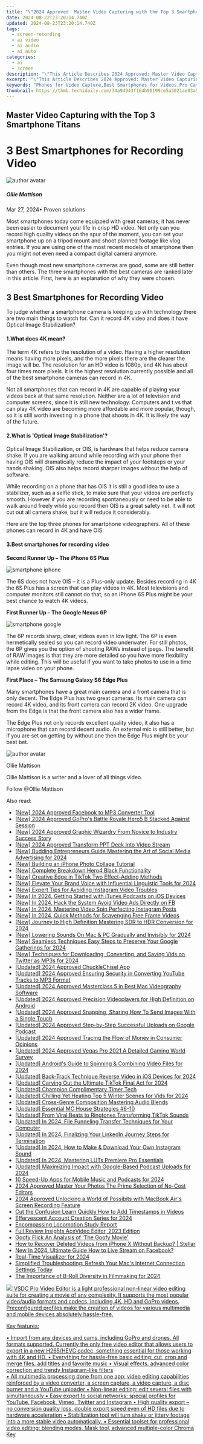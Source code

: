 ```yaml
---
title: "\"2024 Approved  Master Video Capturing with the Top 3 Smartphone Titans\""
date: 2024-08-22T23:20:14.740Z
updated: 2024-08-23T23:20:14.740Z
tags: 
  - screen-recording
  - ai video
  - ai audio
  - ai auto
categories: 
  - ai
  - screen
description: "\"This Article Describes 2024 Approved: Master Video Capturing with the Top 3 Smartphone Titans\""
excerpt: "\"This Article Describes 2024 Approved: Master Video Capturing with the Top 3 Smartphone Titans\""
keywords: "Phones for Video Capture,Best Smartphones for Videos,Pro Camcorder Phones,Top Phone Video Quality,Leading Mobile Vid Tech,Smartphone Video Mastery,Capture Excellence, Top Phones"
thumbnail: https://thmb.techidaily.com/34a94943f164b90199ce5a5021ae83a50e184cfb3851095557656d94288c8df5.jpg
---
```


## Master Video Capturing with the Top 3 Smartphone Titans

# 3 Best Smartphones for Recording Video

![author avatar](https://images.wondershare.com/filmora/article-images/ollie-mattison.jpg)

##### Ollie Mattison

 Mar 27, 2024• Proven solutions

Most smartphones today come equipped with great cameras; it has never been easier to document your life in crisp HD video. Not only can you record high quality videos on the spur of the moment, you can set your smartphone up on a tripod mount and shoot planned footage like vlog entries. If you are using one of the most recent models of smartphone then you might not even need a compact digital camera anymore.

Even though most new smartphone cameras are good, some are still better than others. The three smartphones with the best cameras are ranked later in this article. First, here is an explanation of why they were chosen.

## 3 Best Smartphones for Recording Video

To judge whether a smartphone camera is keeping up with technology there are two main things to watch for. Can it record 4K video and does it have Optical Image Stabilization?

#### 1.What does 4K mean?

The term 4K refers to the resolution of a video. Having a higher resolution means having more pixels, and the more pixels there are the clearer the image will be. The resolution for an HD video is 1080p, and 4K has about four times more pixels. It is the highest resolution currently possible and all of the best smartphone cameras can record in 4K.

Not all smartphones that can record in 4K are capable of playing your videos back at that same resolution. Neither are a lot of television and computer screens, since it is still new technology. Computers and t.vs that can play 4K video are becoming more affordable and more popular, though, so it is still worth investing in a phone that shoots in 4K. It is likely the way of the future.

#### 2.What is 'Optical Image Stabilization'?

Optical Image Stabilization, or OIS, is hardware that helps reduce camera shake. If you are walking around while recording with your phone then having OIS will dramatically reduce the impact of your footsteps or your hands shaking. OIS also helps record sharper images without the help of software.

While recording on a phone that has OIS it is still a good idea to use a stabilizer, such as a selfie stick, to make sure that your videos are perfectly smooth. However if you are recording spontaneously or need to be able to walk around freely while you record then OIS is a great safety net. It will not cut out all camera shake, but it will reduce it considerably.

Here are the top three phones for smartphone videographers. All of these phones can record in 4K and have OIS.

#### 3.Best smartphones for recording video

**Second Runner Up – The iPhone 6S Plus**

![smartphone iphone](https://images.wondershare.com/filmora/article-images/smartphone-iphone.jpg)

The 6S does not have OIS – it is a Plus-only update. Besides recording in 4K the 6S Plus has a screen that can play videos in 4K. Most televisions and computer monitors still cannot do that, so an iPhone 6S Plus might be your best chance to watch 4K videos.

**First Runner Up – The Google Nexus 6P**

![smartphone google](https://images.wondershare.com/filmora/article-images/smartphone-google.jpg)

The 6P records sharp, clear, videos even in low light. The 6P is even hermetically sealed so you can record video underwater. For still photos, the 6P gives you the option of shooting RAWs instead of jpegs. The benefit of RAW images is that they are more detailed so you have more flexibility while editing. This will be useful if you want to take photos to use in a time lapse video on your phone.

**First Place – The Samsung Galaxy S6 Edge Plus**

Many smartphones have a great main camera and a front camera that is only decent. The Edge Plus has two great cameras. Its main camera can record 4K video, and its front camera can record 2K video. One upgrade from the Edge is that the front camera also has a wider frame.

The Edge Plus not only records excellent quality video, it also has a microphone that can record decent audio. An external mic is still better, but if you are set on getting by without one then the Edge Plus might be your best bet.

![author avatar](https://images.wondershare.com/filmora/article-images/ollie-mattison.jpg)

Ollie Mattison

Ollie Mattison is a writer and a lover of all things video.

Follow @Ollie Mattison


<ins class="adsbygoogle"
     style="display:block"
     data-ad-format="autorelaxed"
     data-ad-client="ca-pub-7571918770474297"
     data-ad-slot="1223367746"></ins>



<ins class="adsbygoogle"
     style="display:block"
     data-ad-client="ca-pub-7571918770474297"
     data-ad-slot="8358498916"
     data-ad-format="auto"
     data-full-width-responsive="true"></ins>






<span class="atpl-alsoreadstyle">Also read:</span>
<div><ul>
<li><a href="https://facebook-clips.techidaily.com/new-2024-approved-facebook-to-mp3-converter-tool/"><u>[New] 2024 Approved  Facebook to MP3 Converter Tool</u></a></li>
<li><a href="https://fox-hovers.techidaily.com/new-2024-approved-gopros-battle-royale-hero5-b-stacked-against-session/"><u>[New] 2024 Approved  GoPro's Battle Royale  Hero5 B Stacked Against Session</u></a></li>
<li><a href="https://fox-hovers.techidaily.com/new-2024-approved-graphic-wizardry-from-novice-to-industry-success-story/"><u>[New] 2024 Approved  Graphic Wizardry  From Novice to Industry Success Story</u></a></li>
<li><a href="https://video-screen-grab.techidaily.com/new-2024-approved-transform-ppt-deck-into-video-stream/"><u>[New] 2024 Approved  Transform PPT Deck Into Video Stream</u></a></li>
<li><a href="https://fox-hovers.techidaily.com/new-budding-entrepreneurs-guide-mastering-the-art-of-social-media-advertising-for-2024/"><u>[New] Budding Entrepreneurs Guide  Mastering the Art of Social Media Advertising for 2024</u></a></li>
<li><a href="https://extra-information.techidaily.com/new-building-an-iphone-photo-collage-tutorial/"><u>[New] Building an iPhone Photo Collage Tutorial</u></a></li>
<li><a href="https://fox-hovers.techidaily.com/new-complete-breakdown-hero4-black-functionality/"><u>[New] Complete Breakdown  Hero4 Black Functionality</u></a></li>
<li><a href="https://fox-hovers.techidaily.com/new-creative-edge-in-tiktok-two-effect-adding-methods/"><u>[New] Creative Edge in TikTok  Two Effect-Adding Methods</u></a></li>
<li><a href="https://fox-hovers.techidaily.com/new-elevate-your-brand-voice-with-influential-linguistic-tools-for-2024/"><u>[New] Elevate Your Brand Voice with Influential Linguistic Tools for 2024</u></a></li>
<li><a href="https://instagram-videos.techidaily.com/new-expert-tips-for-avoiding-instagram-video-troubles/"><u>[New] Expert Tips for Avoiding Instagram Video Troubles</u></a></li>
<li><a href="https://fox-hovers.techidaily.com/new-in-2024-getting-started-with-itunes-podcasts-on-ios-devices/"><u>[New] In 2024, Getting Started with iTunes Podcasts on iOS Devices</u></a></li>
<li><a href="https://facebook-videos.techidaily.com/new-in-2024-hack-the-system-avoid-video-ads-directly-on-fb/"><u>[New] In 2024, Hack the System  Avoid Video Ads Directly on FB</u></a></li>
<li><a href="https://instagram-video-files.techidaily.com/new-in-2024-mastering-video-spin-perfecting-instagram-posts/"><u>[New] In 2024, Mastering Video Spin  Perfecting Instagram Posts</u></a></li>
<li><a href="https://fox-hovers.techidaily.com/new-in-2024-quick-methods-for-scavenging-free-frame-videos/"><u>[New] In 2024, Quick Methods for Scavenging Free Frame Videos</u></a></li>
<li><a href="https://fox-hovers.techidaily.com/new-journey-to-high-definition-mastering-sdr-to-hdr-conversion-for-2024/"><u>[New] Journey to High Definition  Mastering SDR to HDR Conversion for 2024</u></a></li>
<li><a href="https://fox-hovers.techidaily.com/new-lowering-sounds-on-mac-and-pc-gradually-and-invisibly-for-2024/"><u>[New] Lowering Sounds On Mac & PC Gradually and Invisibly for 2024</u></a></li>
<li><a href="https://screen-activity-recording.techidaily.com/new-seamless-techniques-easy-steps-to-preserve-your-google-gatherings-for-2024/"><u>[New] Seamless Techniques  Easy Steps to Preserve Your Google Gatherings for 2024</u></a></li>
<li><a href="https://fox-hovers.techidaily.com/new-techniques-for-downloading-converting-and-saving-vids-on-twitter-as-mp3s-for-2024/"><u>[New] Techniques for Downloading, Converting, and Saving Vids on Twitter as MP3s for 2024</u></a></li>
<li><a href="https://fox-hovers.techidaily.com/updated-2024-approved-chucklechisel-app/"><u>[Updated] 2024 Approved  ChuckleChisel App</u></a></li>
<li><a href="https://youtube-data.techidaily.com/ed-2024-approved-ensuring-security-in-converting-youtube-tracks-to-mp3-format/"><u>[Updated] 2024 Approved  Ensuring Security in Converting YouTube Tracks to MP3 Format</u></a></li>
<li><a href="https://fox-hovers.techidaily.com/updated-2024-approved-masterclass-5-in-best-mac-videography-software/"><u>[Updated] 2024 Approved  Masterclass 5 in Best Mac Videography Software</u></a></li>
<li><a href="https://fox-hovers.techidaily.com/updated-2024-approved-precision-videoplayers-for-high-definition-on-android/"><u>[Updated] 2024 Approved  Precision Videoplayers for High Definition on Android</u></a></li>
<li><a href="https://snapchat-videos.techidaily.com/updated-2024-approved-snapping-sharing-how-to-send-images-with-a-single-touch/"><u>[Updated] 2024 Approved  Snapping, Sharing  How To Send Images With a Single Touch</u></a></li>
<li><a href="https://fox-hovers.techidaily.com/updated-2024-approved-step-by-step-successful-uploads-on-google-podcast/"><u>[Updated] 2024 Approved  Step-by-Step  Successful Uploads on Google Podcast</u></a></li>
<li><a href="https://fox-hovers.techidaily.com/updated-2024-approved-tracing-the-flow-of-money-in-consumer-opinions/"><u>[Updated] 2024 Approved  Tracing the Flow of Money in Consumer Opinions</u></a></li>
<li><a href="https://fox-hovers.techidaily.com/updated-2024-approved-vegas-pro-2021-a-detailed-gaming-world-survey/"><u>[Updated] 2024 Approved  Vegas Pro 2021  A Detailed Gaming World Survey</u></a></li>
<li><a href="https://fox-hovers.techidaily.com/updated-androids-guide-to-spinning-and-combining-video-files-for-2024/"><u>[Updated] Android's Guide to Spinning & Combining Video Files for 2024</u></a></li>
<li><a href="https://fox-hovers.techidaily.com/updated-back-track-technique-reverse-video-in-ios-devices-for-2024/"><u>[Updated] Back-Track Technique  Reverse Video in iOS Devices for 2024</u></a></li>
<li><a href="https://tiktok-videos.techidaily.com/updated-carving-out-the-ultimate-tiktok-final-act-for-2024/"><u>[Updated] Carving Out the Ultimate TikTok Final Act for 2024</u></a></li>
<li><a href="https://fox-hovers.techidaily.com/updated-champion-complimentary-timer-tech/"><u>[Updated] Champion Complimentary Timer Tech</u></a></li>
<li><a href="https://facebook-video-share.techidaily.com/updated-chilling-yet-heating-top-5-winter-scenes-for-vids-for-2024/"><u>[Updated] Chilling Yet Heating  Top 5 Winter Scenes for Vids for 2024</u></a></li>
<li><a href="https://fox-hovers.techidaily.com/updated-cross-genre-composition-mastering-audio-blends/"><u>[Updated] Cross-Genre Composition  Mastering Audio Blends</u></a></li>
<li><a href="https://on-screen-recording.techidaily.com/updated-essential-mc-house-strategies-6-10/"><u>[Updated] Essential MC House Strategies #6-10</u></a></li>
<li><a href="https://fox-friendly.techidaily.com/updated-from-viral-beats-to-ringtones-transforming-tiktok-sounds/"><u>[Updated] From Viral Beats to Ringtones  Transforming TikTok Sounds</u></a></li>
<li><a href="https://fox-hovers.techidaily.com/updated-in-2024-file-funneling-transfer-techniques-for-your-computer/"><u>[Updated] In 2024, File Funneling  Transfer Techniques for Your Computer</u></a></li>
<li><a href="https://fox-hovers.techidaily.com/updated-in-2024-finalizing-your-linkedin-journey-steps-for-termination/"><u>[Updated] In 2024, Finalizing Your LinkedIn Journey  Steps for Termination</u></a></li>
<li><a href="https://fox-hovers.techidaily.com/updated-in-2024-how-to-make-and-download-your-own-instagram-sound/"><u>[Updated] In 2024, How to Make & Download Your Own Instagram Sound</u></a></li>
<li><a href="https://fox-direct.techidaily.com/updated-in-2024-mastering-luts-premiere-pro-essentials/"><u>[Updated] In 2024, Mastering LUTs  Premiere Pro Essentials</u></a></li>
<li><a href="https://fox-hovers.techidaily.com/updated-maximizing-impact-with-google-based-podcast-uploads-for-2024/"><u>[Updated] Maximizing Impact with Google-Based Podcast Uploads for 2024</u></a></li>
<li><a href="https://extra-resources.techidaily.com/10-speed-up-apps-for-mobile-music-and-podcasts-for-2024/"><u>10 Speed-Up Apps for Mobile Music and Podcasts for 2024</u></a></li>
<li><a href="https://extra-support.techidaily.com/2024-approved-master-your-photos-the-prime-selection-of-no-cost-editors/"><u>2024 Approved  Master Your Photos  The Prime Selection of No-Cost Editors</u></a></li>
<li><a href="https://screen-activity-recording.techidaily.com/2024-approved-unlocking-a-world-of-possibits-with-macbook-airs-screen-recording-feature/"><u>2024 Approved  Unlocking a World of Possibits with MacBook Air's Screen Recording Feature</u></a></li>
<li><a href="https://fox-hovers.techidaily.com/cut-the-confusion-learn-quickly-how-to-add-timestamps-in-videos/"><u>Cut the Confusion  Learn Quickly How to Add Timestamps in Videos</u></a></li>
<li><a href="https://fox-hovers.techidaily.com/effervescent-account-creation-series-for-2024/"><u>Effervescent Account Creation Series for 2024</u></a></li>
<li><a href="https://fox-hovers.techidaily.com/encompassing-locomotion-study-report/"><u>Encompassing Locomotion Study Report</u></a></li>
<li><a href="https://extra-hints.techidaily.com/full-review-insights-acevideo-editor-2023-edition/"><u>Full Review Insights  AceVideo Editor, 2023 Edition</u></a></li>
<li><a href="https://fox-hovers.techidaily.com/goofy-flick-an-analysis-of-the-goofy-movie/"><u>Goofy Flick  An Analysis of 'The Goofy Movie'</u></a></li>
<li><a href="https://blog-min.techidaily.com/how-to-recover-deleted-videos-from-iphone-x-without-backup-stellar-by-stellar-data-recovery-ios-iphone-data-recovery/"><u>How to Recover Deleted Videos from iPhone X Without Backup? | Stellar</u></a></li>
<li><a href="https://ai-live-streaming.techidaily.com/new-in-2024-ultimate-guide-how-to-live-stream-on-facebook/"><u>New In 2024, Ultimate Guide How to Live Stream on Facebook?</u></a></li>
<li><a href="https://screen-video-capture.techidaily.com/real-time-visualizer-for-2024/"><u>Real-Time Visualizer for 2024</u></a></li>
<li><a href="https://tech-recovery.techidaily.com/simplified-troubleshooting-refresh-your-macs-internet-connection-settings-today/"><u>Simplified Troubleshooting: Refresh Your Mac's Internet Connection Settings Today</u></a></li>
<li><a href="https://fox-hovers.techidaily.com/the-importance-of-b-roll-diversity-in-filmmaking-for-2024/"><u>The Importance of B-Roll Diversity in Filmmaking for 2024</u></a></li>
</ul></div>

<!-- affiliate ads begin -->
<a href="https://secure.2checkout.com/order/checkout.php?PRODS=4693127&QTY=1&AFFILIATE=108875&CART=1"><img src="https://www.videosoftdev.com/images/video_editor/screenshots/1.jpg" border="0">
VSDC Pro Video Editor is a light professional non-linear video editing suite for creating a movie of any complexity. It supports the most popular video/audio formats and codecs, including 4K, HD and GoPro videos. Preconfigured profiles make the creation of videos for various multimedia and mobile devices absolutely hassle-free.

Key features:

•	Import from any devices and cams, including GoPro and drones. All formats supported. Сurrently the only free video editor that allows users to export in a new H265/HEVC codec, something essential for those working with 4K and HD.
•	Everything for hassle-free basic editing: cut, crop and merge files, add titles and favorite music
•	Visual effects, advanced color correction and trendy Instagram-like filters   
•	All multimedia processing done from one app: video editing capabilities reinforced by  a video converter, a screen capture, a video capture, a disc burner and a YouTube uploader
•	Non-linear editing: edit several files with simultaneously 
•	Easy export to social networks: special profiles for YouTube, Facebook, Vimeo, Twitter and Instagram
•	High quality export – no conversion quality loss, double export speed even of HD files due to hardware acceleration
•	Stabilization tool will turn shaky or jittery footage into a more stable video automatically. 
•	Essential toolset for professional video editing: blending modes, Mask tool, advanced multiple-color Chroma Key  
</a>
<!-- affiliate ads end -->